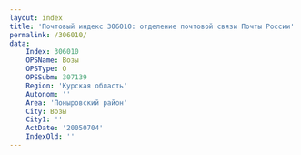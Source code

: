 ```yaml
---
layout: index
title: 'Почтовый индекс 306010: отделение почтовой связи Почты России'
permalink: /306010/
data:
    Index: 306010
    OPSName: Возы
    OPSType: О
    OPSSubm: 307139
    Region: 'Курская область'
    Autonom: ''
    Area: 'Поныровский район'
    City: Возы
    City1: ''
    ActDate: '20050704'
    IndexOld: ''
---
```

